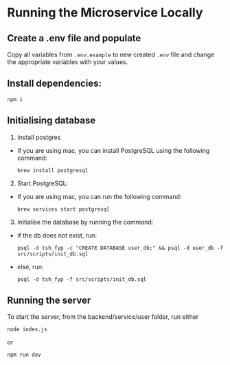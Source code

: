 # Running the Microservice Locally

## Create a .env file and populate

Copy all variables from `.env.example` to new created `.env` file and change the appropriate variables with your values.

## Install dependencies:

```
npm i
```

## Initialising database

1. Install postgres

- If you are using mac, you can install PostgreSQL using the following command:

  ```
  brew install postgresql
  ```

2. Start PostgreSQL:

- If you are using mac, you can run the following command:
  ```
  brew services start postgresql
  ```

3. Initialise the database by running the command:

- if the db does not exist, run:

  ```
  psql -d tsh_fyp -c "CREATE DATABASE user_db;" && psql -d user_db -f src/scripts/init_db.sql
  ```

- else, run:

  ```
  psql -d tsh_fyp -f src/scripts/init_db.sql
  ```

## Running the server

To start the server, from the backend/service/user folder, run either

```
node index.js
```

or

```
npm run dev
```
